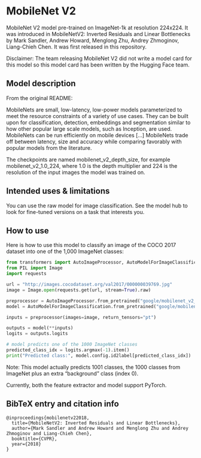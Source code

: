 # MobileNet V2
MobileNet V2 model pre-trained on ImageNet-1k at resolution 224x224. It was introduced in MobileNetV2: Inverted Residuals and Linear Bottlenecks by Mark Sandler, Andrew Howard, Menglong Zhu, Andrey Zhmoginov, Liang-Chieh Chen. It was first released in this repository.

Disclaimer: The team releasing MobileNet V2 did not write a model card for this model so this model card has been written by the Hugging Face team.

## Model description
From the original README:

MobileNets are small, low-latency, low-power models parameterized to meet the resource constraints of a variety of use cases. They can be built upon for classification, detection, embeddings and segmentation similar to how other popular large scale models, such as Inception, are used. MobileNets can be run efficiently on mobile devices [...] MobileNets trade off between latency, size and accuracy while comparing favorably with popular models from the literature.

The checkpoints are named mobilenet_v2_depth_size, for example mobilenet_v2_1.0_224, where 1.0 is the depth multiplier and 224 is the resolution of the input images the model was trained on.

## Intended uses & limitations
You can use the raw model for image classification. See the model hub to look for fine-tuned versions on a task that interests you.

## How to use
Here is how to use this model to classify an image of the COCO 2017 dataset into one of the 1,000 ImageNet classes:

```python
from transformers import AutoImageProcessor, AutoModelForImageClassification
from PIL import Image
import requests

url = "http://images.cocodataset.org/val2017/000000039769.jpg"
image = Image.open(requests.get(url, stream=True).raw)

preprocessor = AutoImageProcessor.from_pretrained("google/mobilenet_v2_1.0_224")
model = AutoModelForImageClassification.from_pretrained("google/mobilenet_v2_1.0_224")

inputs = preprocessor(images=image, return_tensors="pt")

outputs = model(**inputs)
logits = outputs.logits

# model predicts one of the 1000 ImageNet classes
predicted_class_idx = logits.argmax(-1).item()
print("Predicted class:", model.config.id2label[predicted_class_idx])
```

Note: This model actually predicts 1001 classes, the 1000 classes from ImageNet plus an extra “background” class (index 0).

Currently, both the feature extractor and model support PyTorch.

## BibTeX entry and citation info
```
@inproceedings{mobilenetv22018,
  title={MobileNetV2: Inverted Residuals and Linear Bottlenecks},
  author={Mark Sandler and Andrew Howard and Menglong Zhu and Andrey Zhmoginov and Liang-Chieh Chen},
  booktitle={CVPR},
  year={2018}
}
```
